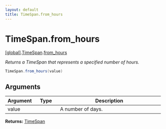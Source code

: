 ```yaml
---
layout: default
title: TimeSpan.from_hours
---
```


# TimeSpan.from_hours

[\[global\]]({{site.baseurl}}/docs/).[TimeSpan]({{site.baseurl}}/docs/TimeSpan/).[from_hours]({{site.baseurl}}/docs/TimeSpan/from_hours/)

_Returns a TimeSpan that represents a specified number of hours._

```cs
TimeSpan.from_hours(value)
```

## Arguments

<table>
  <col width="15%">
  <col width="15%">
  <thead>
    <tr>
      <th>Argument</th>
      <th>Type</th>
      <th>Description</th>
    </tr>
  </thead>
  <tbody>
    <tr>
      <td>value</td>
      <td></td>
      <td>A number of days.</td>
    </tr>
  </tbody>
</table>

**Returns:** [TimeSpan]({{site.baseurl}}/docs/TaffyScript/TimeSpan)
